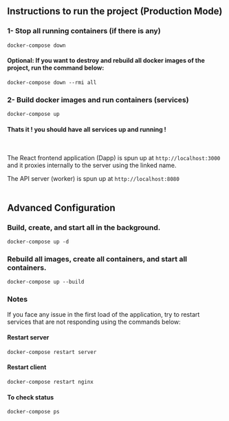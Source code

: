 ## Instructions to run the project (Production Mode)

### 1- Stop all running containers (if there is any)

```
docker-compose down
```

#### Optional: If you want to destroy and rebuild all docker images of the project, run the command below:

```
docker-compose down --rmi all
```

### 2- Build docker images and run containers (services)

```
docker-compose up
```

#### Thats it ! you should have all services up and running !

<br/>

The React frontend application (Dapp) is spun up at `http://localhost:3000` and it proxies internally to the server using the linked name.

The API server (worker) is spun up at `http://localhost:8080`
<br/>
<br/>

## Advanced Configuration

### Build, create, and start all in the background.

```
docker-compose up -d
```

### Rebuild all images, create all containers, and start all containers.

```
docker-compose up --build
```

### Notes

If you face any issue in the first load of the application, try to restart services that are not responding using the commands below:

#### Restart server

```
docker-compose restart server
```

#### Restart client

```
docker-compose restart nginx
```

#### To check status

```
docker-compose ps
```
